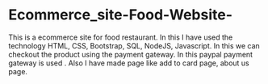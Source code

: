 # Ecommerce_site-Food-Website-
This is a ecommerce site for food restaurant. In this I have used the technology HTML, CSS, Bootstrap, SQL, NodeJS, Javascript. In this we can checkout the product using the payment gateway. In this paypal payment gateway is used . Also I have made page like add to card page, about us page.
